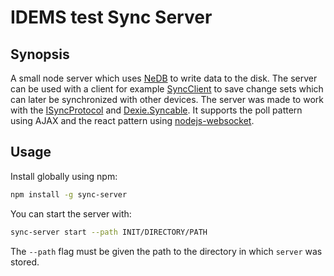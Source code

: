 # IDEMS test Sync Server

## Synopsis

A small node server which uses [NeDB](https://github.com/louischatriot/nedb) to write data to the disk. The server can be used with a client for example [SyncClient](https://github.com/nponiros/sync_client) to save change sets which can later be synchronized with other devices. The server was made to work with the [ISyncProtocol](https://github.com/dfahlander/Dexie.js/wiki/Dexie.Syncable.ISyncProtocol) and [Dexie.Syncable](https://www.npmjs.com/package/dexie-syncable). It supports the poll pattern using AJAX and the react pattern using [nodejs-websocket](https://www.npmjs.com/package/nodejs-websocket).

## Usage

Install globally using npm:

```bash
npm install -g sync-server
```

You can start the server with:

```bash
sync-server start --path INIT/DIRECTORY/PATH
```

The `--path` flag must be given the path to the directory in which `server` was stored.